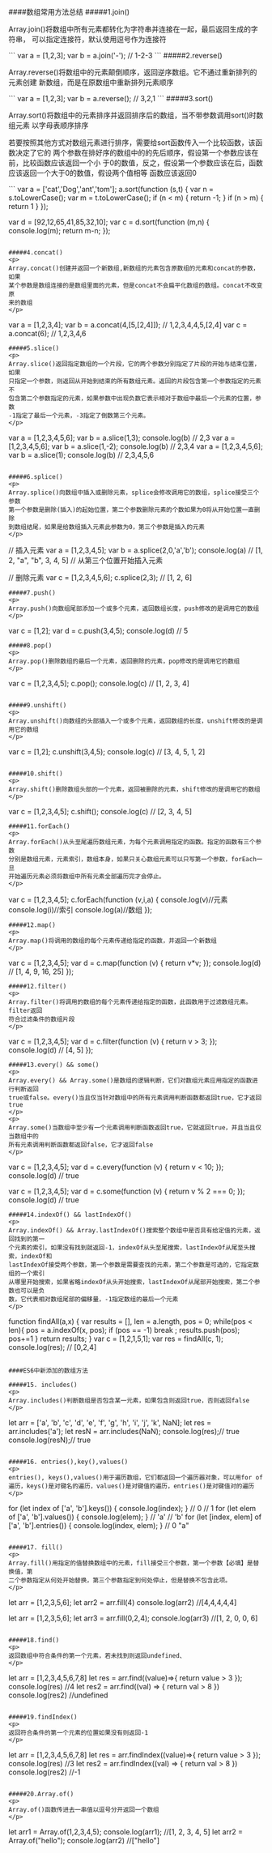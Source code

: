 ####数组常用方法总结
#####1.join()
<p>
Array.join()将数组中所有元素都转化为字符串并连接在一起，最后返回生成的字符串，
可以指定连接符，默认使用逗号作为连接符
</p>
```
var a = [1,2,3];
var b = a.join('-');
// 1-2-3
```
#####2.reverse()
<p>
Array.reverse()将数组中的元素颠倒顺序，返回逆序数组。它不通过重新排列的元素创建
新数组，而是在原数组中重新排列元素顺序
</p>
```
var a = [1,2,3];
var b = a.reverse();
// 3,2,1
```
#####3.sort()
<p>
Array.sort()将数组中的元素排序并返回排序后的数组，当不带参数调用sort()时数组元素
以字母表顺序排序
</p>
<p>
若要按照其他方式对数组元素进行排序，需要给sort函数传入一个比较函数，该函数决定了它的
两个参数在排好序的数组中的的先后顺序，假设第一个参数应该在前，比较函数应该返回一个小
于0的数值，反之，假设第一个参数应该在后，函数应该返回一个大于0的数值，假设两个值相等
函数应该返回0
</p>
```
  var a = ['cat','Dog','ant','tom'];
        a.sort(function (s,t) {
            var n = s.toLowerCase();
            var m = t.toLowerCase();
            if (n < m) {
                return -1;
            }
            if (n > m) {
                return 1
            }
        });

  var d = [92,12,65,41,85,32,10];
        var c = d.sort(function (m,n) {
            console.log(m);
            return m-n;
        });      
```

#####4.concat()
<p>
Array.concat()创建并返回一个新数组,新数组的元素包含原数组的元素和concat的参数，如果
某个参数是数组连接的是数组里面的元素，但是concat不会扁平化数组的数组。concat不改变原
来的数组
</p>

```
 var a = [1,2,3,4];
 var b = a.concat(4,[5,[2,4]]);
 // 1,2,3,4,4,5,[2,4]
 var c = a.concat(6);
 // 1,2,3,4,6
```
#####5.slice()
<p>
Array.slice()返回指定数组的一个片段，它的两个参数分别指定了片段的开始与结束位置，如果
只指定一个参数，则返回从开始到结束的所有数组元素。返回的片段包含第一个参数指定的元素不
包含第二个参数指定的元素，如果参数中出现负数它表示相对于数组中最后一个元素的位置，参数
-1指定了最后一个元素，-3指定了倒数第三个元素。
</p>

```
var a = [1,2,3,4,5,6];
var b = a.slice(1,3);
console.log(b)
// 2,3
var a = [1,2,3,4,5,6];
var b = a.slice(1,-2);
console.log(b)
// 2,3,4
var a = [1,2,3,4,5,6];
var b = a.slice(1);
console.log(b)
// 2,3,4,5,6
```

#####6.splice()
<p>
Array.splice()向数组中插入或删除元素，splice会修改调用它的数组，splice接受三个参数
第一个参数是删除(插入)的起始位置，第二个参数删除元素的个数如果为0将从开始位置一直删除
到数组结尾，如果是给数组插入元素此参数为0，第三个参数是插入的元素
</p>

```
// 插入元素
var a = [1,2,3,4,5];
var b = a.splice(2,0,'a','b');
console.log(a)
// [1, 2, "a", "b", 3, 4, 5]
// 从第三个位置开始插入元素

// 删除元素
var c = [1,2,3,4,5,6];
c.splice(2,3);
// [1, 2, 6]
```
#####7.push()
<p>
Array.push()向数组尾部添加一个或多个元素，返回数组长度，push修改的是调用它的数组
</p>

```
var c = [1,2];
var d = c.push(3,4,5);
console.log(d)
// 5
```
#####8.pop()
<p>
Array.pop()删除数组的最后一个元素，返回删除的元素，pop修改的是调用它的数组
</p>

```
var c = [1,2,3,4,5];
c.pop();
console.log(c)
// [1, 2, 3, 4]

```

#####9.unshift()
<p>
Array.unshift()向数组的头部插入一个或多个元素，返回数组的长度，unshift修改的是调用它的数组
</p>

```
 var c = [1,2];
 c.unshift(3,4,5);
 console.log(c)
// [3, 4, 5, 1, 2]

```

#####10.shift()
<p>
Array.shift()删除数组头部的一个元素，返回被删除的元素，shift修改的是调用它的数组
</p>

```
var c = [1,2,3,4,5];
c.shift();
console.log(c)
// [2, 3, 4, 5]

```
#####11.forEach()
<p>
Array.forEach()从头至尾遍历数组元素，为每个元素调用指定的函数。指定的函数有三个参数
分别是数组元素，元素索引，数组本身，如果只关心数组元素可以只写第一个参数，forEach一旦
开始遍历元素必须将数组中所有元素全部遍历完才会停止。
</p>

```
var c = [1,2,3,4,5];
c.forEach(function (v,i,a) {
    console.log(v)//元素
    console.log(i)//索引
    console.log(a)//数组
});

```
#####12.map()
<p>
Array.map()将调用的数组的每个元素传递给指定的函数，并返回一个新数组
</p>

```
var c = [1,2,3,4,5];
var d =  c.map(function (v) {
    return v*v;
});
console.log(d)
// [1, 4, 9, 16, 25]
});

```
#####12.filter()
<p>
Array.filter()将调用的数组的每个元素传递给指定的函数，此函数用于过滤数组元素。filter返回
符合过滤条件的数组片段
</p>

```
var c = [1,2,3,4,5];
var d =  c.filter(function (v) {
    return v > 3;
});
console.log(d)
// [4, 5]
});

```
#####13.every() && some()
<p>
Array.every() && Array.some()是数组的逻辑判断，它们对数组元素应用指定的函数进行判断返回
true或false。every()当且仅当针对数组中的所有元素调用判断函数都返回true，它才返回true
</p>
<p>
Array.some()当数组中至少有一个元素调用判断函数返回true，它就返回true，并且当且仅当数组中的
所有元素调用判断函数都返回false，它才返回false
</p>

```
var c = [1,2,3,4,5];
var d =  c.every(function (v) {
    return v < 10;
});
console.log(d)
// true 

var c = [1,2,3,4,5];
var d =  c.some(function (v) {
    return v % 2 === 0;
});
console.log(d)
// true
```
#####14.indexOf() && lastIndexOf()
<p>
Array.indexOf() && Array.lastIndexOf()搜索整个数组中是否具有给定值的元素，返回找到的第一
个元素的索引，如果没有找到就返回-1，indexOf从头至尾搜索，lastIndexOf从尾至头搜索，indexOf和
lastIndexOf接受两个参数，第一个参数是需要查找的元素，第二个参数是可选的，它指定数组的一个索引
从哪里开始搜索，如果省略indexOf从头开始搜索，lastIndexOf从尾部开始搜索，第二个参数也可以是负
数，它代表相对数组尾部的偏移量，-1指定数组的最后一个元素
</p>

```
function findAll(a,x) {
    var results = [],
        len = a.length,
        pos = 0;
    while(pos < len){
        pos = a.indexOf(x, pos);
        if (pos == -1) break ;
        results.push(pos);
        pos+=1
    }
    return results;
}
var c = [1,2,1,5,1];
var res = findAll(c, 1);
console.log(res);
// [0,2,4]
```

####ES6中新添加的数组方法

#####15. includes()
<p>
Array.includes()判断数组是否包含某一元素，如果包含则返回true，否则返回false
</p>

```
let arr = ['a', 'b', 'c', 'd', 'e', 'f', 'g', 'h', 'i', 'j', 'k', NaN];
let res = arr.includes('a');
let resN = arr.includes(NaN);
console.log(res);// true
console.log(resN);// true
```

#####16. entries(),key(),values()
<p>
entries(), keys(),values()用于遍历数组，它们都返回一个遍历器对象，可以用for of
遍历，keys()是对键名的遍历，values()是对键值的遍历，entries()是对键值对的遍历
</p>

```

for (let index of ['a', 'b'].keys()) {
console.log(index);
}
// 0
// 1
for (let elem of ['a', 'b'].values()) {
console.log(elem);
}
// 'a'
// 'b'
for (let [index, elem] of ['a', 'b'].entries()) {
console.log(index, elem);
}
// 0 "a"

```

#####17. fill()
<p>
Array.fill()用指定的值替换数组中的元素，fill接受三个参数，第一个参数【必填】是替换值，第
二个参数指定从何处开始替换，第三个参数指定到何处停止，但是替换不包含此项。
</p>

```
let arr = [1,2,3,5,6];
let arr2 = arr.fill(4)
console.log(arr2)
//[4,4,4,4,4]


let arr = [1,2,3,5,6];
let arr3 = arr.fill(0,2,4);
console.log(arr3)
//[1, 2, 0, 0, 6]

```

#####18.find()
<p>
返回数组中符合条件的第一个元素，若未找到则返回undefined、
</p>
```
let arr = [1,2,3,4,5,6,7,8]
let res = arr.find((value)=>{
    return value > 3
});
console.log(res)
//4
let res2 = arr.find((val) => {
    return val > 8
})
console.log(res2)
//undefined
```

#####19.findIndex()
<p>
返回符合条件的第一个元素的位置如果没有则返回-1
</p>
```
let arr = [1,2,3,4,5,6,7,8]
let res = arr.findIndex((value)=>{
    return value > 3
});
console.log(res)
//3
let res2 = arr.findIndex((val) => {
    return val > 8
})
console.log(res2)
//-1
```

#####20.Array.of()
<p>
Array.of()函数传进去一串值以逗号分开返回一个数组
</p>
```
let arr1 = Array.of(1,2,3,4,5);
console.log(arr1);
//[1, 2, 3, 4, 5]
let arr2 = Array.of("hello");
console.log(arr2)
//["hello"]
```